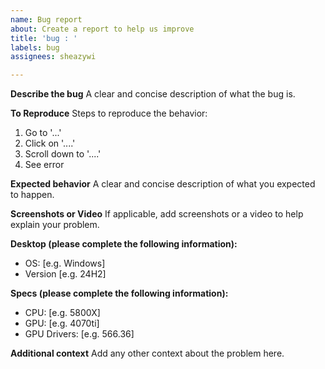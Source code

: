 ```yaml
---
name: Bug report
about: Create a report to help us improve
title: 'bug : '
labels: bug
assignees: sheazywi

---
```


**Describe the bug**
A clear and concise description of what the bug is.

**To Reproduce**
Steps to reproduce the behavior:
1. Go to '...'
2. Click on '....'
3. Scroll down to '....'
4. See error

**Expected behavior**
A clear and concise description of what you expected to happen.

**Screenshots or Video**
If applicable, add screenshots or a video to help explain your problem.

**Desktop (please complete the following information):**
 - OS: [e.g. Windows]
 - Version [e.g. 24H2]

**Specs (please complete the following information):**
 - CPU: [e.g. 5800X]
 - GPU: [e.g. 4070ti]
 - GPU Drivers: [e.g. 566.36]

**Additional context**
Add any other context about the problem here.
